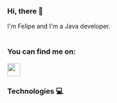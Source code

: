 ### Hi, there 👋

I'm Felipe and I'm a Java developer.
<br>
<br>

<h3>
  You can find me on:
</h3>
<a href="https://www.linkedin.com/in/felipe-zmata/"><img src="https://www.pngitem.com/pimgs/m/498-4987196_linkedin-logo-png-linkedin-in-icon-transparent-png.png"  style="width: 30px; height: 30px; max-width: 100%;"></a>

<h3>
<p>Technologies &#128187;</p>
</h3>
